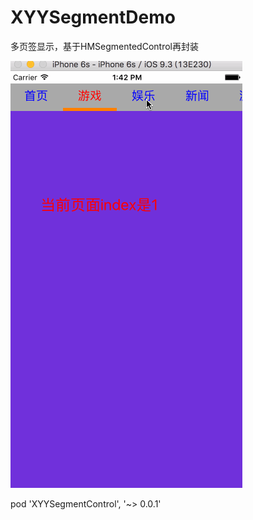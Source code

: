 # XYYSegmentDemo
多页签显示，基于HMSegmentedControl再封装

![image](https://github.com/1273011249/XYYSegmentControl/blob/master/SegmentDemo_gif.gif)



 pod 'XYYSegmentControl', '~> 0.0.1'




